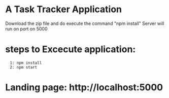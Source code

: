 # A Task Tracker Application
 Download the zip file and do execute the command "npm install" Server will run on port on 5000
# steps to Excecute application: 
      1: npm install 
      2: npm start
# Landing page: http://localhost:5000
